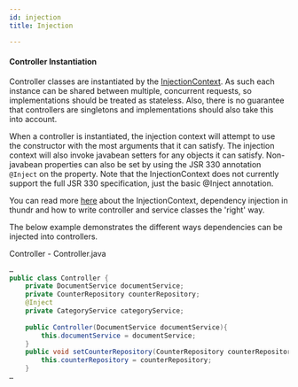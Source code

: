 ```yaml
---
id: injection
title: Injection

---
```


#### Controller Instantiation

Controller classes are instantiated by the [InjectionContext](injectionContext.html#injectionContext). As such each instance can be shared between multiple, concurrent requests, so implementations should be treated as stateless.
Also, there is no guarantee that controllers are singletons and implementations should also take this into account.

When a controller is instantiated, the injection context will attempt to use the constructor with the most arguments that it can satisfy.
The injection context will also invoke javabean setters for any objects it can satisfy.
Non-javabean properties can also be set by using the JSR 330 annotation `@Inject` on the property. Note that the InjectionContext does not currently support the full JSR 330 specification, just the basic @Inject annotation.

You can read more [here](injectionContext.html) about the InjectionContext, dependency injection in thundr and how to write controller and service classes the 'right' way. 

The below example demonstrates the different ways dependencies can be injected into controllers.

Controller - Controller.java

```java
…
public class Controller {
	private DocumentService documentService;
	private CounterRepository counterRepository;
	@Inject
	private CategoryService categoryService;
	
	public Controller(DocumentService documentService){
		this.documentService = documentService;
	}
	public void setCounterRepository(CounterRepository counterRepository){
		this.counterRepository = counterRepository;
	}
…
```